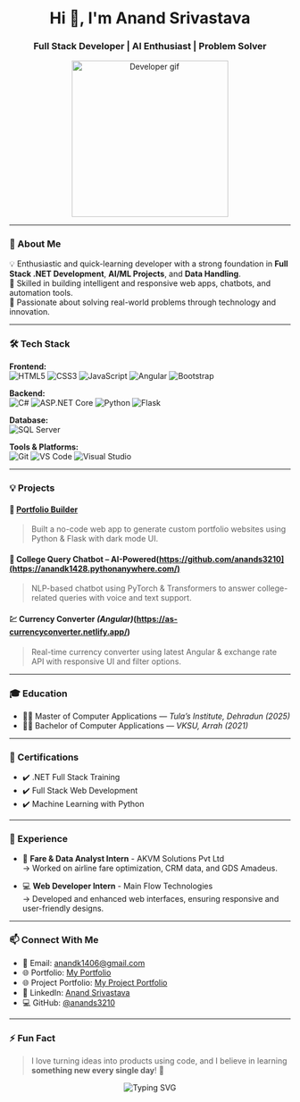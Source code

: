 <h1 align="center">Hi 👋, I'm Anand Srivastava</h1>
<h3 align="center">Full Stack Developer | AI Enthusiast | Problem Solver</h3>

<p align="center">
  <img src="https://media.giphy.com/media/26tn33aiTi1jkl6H6/giphy.gif" width="280" alt="Developer gif">
</p>

---

### 🧠 About Me

💡 Enthusiastic and quick-learning developer with a strong foundation in **Full Stack .NET Development**, **AI/ML Projects**, and **Data Handling**.  
🚀 Skilled in building intelligent and responsive web apps, chatbots, and automation tools.  
🎯 Passionate about solving real-world problems through technology and innovation.

---

### 🛠️ Tech Stack

**Frontend:**  
![HTML5](https://img.shields.io/badge/HTML5-E34F26?style=flat-square&logo=html5&logoColor=white)
![CSS3](https://img.shields.io/badge/CSS3-1572B6?style=flat-square&logo=css3&logoColor=white)
![JavaScript](https://img.shields.io/badge/JavaScript-F7DF1E?style=flat-square&logo=javascript&logoColor=black)
![Angular](https://img.shields.io/badge/Angular-DD0031?style=flat-square&logo=angular&logoColor=white)
![Bootstrap](https://img.shields.io/badge/Bootstrap-563D7C?style=flat-square&logo=bootstrap&logoColor=white)

**Backend:**  
![C#](https://img.shields.io/badge/C%23-239120?style=flat-square&logo=c-sharp&logoColor=white)
![ASP.NET Core](https://img.shields.io/badge/ASP.NET_Core-512BD4?style=flat-square&logo=.net&logoColor=white)
![Python](https://img.shields.io/badge/Python-3776AB?style=flat-square&logo=python&logoColor=white)
![Flask](https://img.shields.io/badge/Flask-000000?style=flat-square&logo=flask&logoColor=white)

**Database:**  
![SQL Server](https://img.shields.io/badge/Microsoft_SQL_Server-CC2927?style=flat-square&logo=microsoft-sql-server&logoColor=white)

**Tools & Platforms:**  
![Git](https://img.shields.io/badge/Git-F05032?style=flat-square&logo=git&logoColor=white)
![VS Code](https://img.shields.io/badge/VS_Code-007ACC?style=flat-square&logo=visual-studio-code&logoColor=white)
![Visual Studio](https://img.shields.io/badge/Visual_Studio-5C2D91?style=flat-square&logo=visual-studio&logoColor=white)

---

### 💡 Projects

#### 🧳 [Portfolio Builder](https://anandk1406.pythonanywhere.com/)  
> Built a no-code web app to generate custom portfolio websites using Python & Flask with dark mode UI.

#### 💬 College Query Chatbot – AI-Powered(https://github.com/anands3210](https://anandk1428.pythonanywhere.com/) 
> NLP-based chatbot using PyTorch & Transformers to answer college-related queries with voice and text support.


#### 💹 Currency Converter *(Angular)*(https://as-currencyconverter.netlify.app/) 
> Real-time currency converter using latest Angular & exchange rate API with responsive UI and filter options.

---

### 🎓 Education

- 🧑‍🎓 Master of Computer Applications — *Tula’s Institute, Dehradun (2025)*  
- 👨‍🎓 Bachelor of Computer Applications — *VKSU, Arrah (2021)*

---

### 📜 Certifications

- ✔️ .NET Full Stack Training  
- ✔️ Full Stack Web Development  
- ✔️ Machine Learning with Python

---

### 👔 Experience

- 💼 **Fare & Data Analyst Intern** - AKVM Solutions Pvt Ltd  
  → Worked on airline fare optimization, CRM data, and GDS Amadeus.

- 💻 **Web Developer Intern** - Main Flow Technologies  
  → Developed and enhanced web interfaces, ensuring responsive and user-friendly designs.

---

### 📫 Connect With Me

- 📩 Email: anandk1406@gmail.com  
- 🌐 Portfolio: [My Portfolio](https://as-portfolio1.netlify.app/)
- 🌐 Project Portfolio: [My Project Portfolio](https://as-portfolio1.netlify.app/) 
- 🔗 LinkedIn: [Anand Srivastava](https://www.linkedin.com/in/anand-kumar-srivastava)  
- 💻 GitHub: [@anands3210](https://github.com/anands3210)

---

### ⚡ Fun Fact
> I love turning ideas into products using code, and I believe in learning **something new every single day**! 🚀

<p align="center">
  <img src="https://readme-typing-svg.demolab.com?font=Fira+Code&size=22&pause=1000&color=12F7D7&center=true&vCenter=true&width=500&lines=Thanks+for+visiting+my+profile!;Let's+build+something+amazing+🚀" alt="Typing SVG" />
</p>
